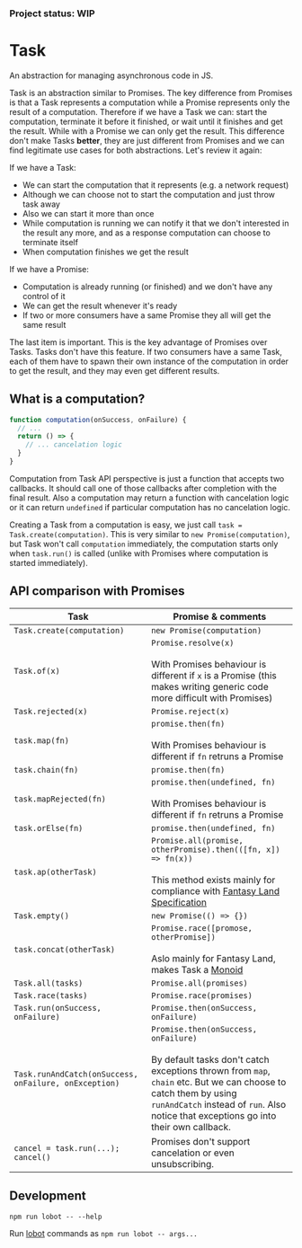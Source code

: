 ### Project status: WIP


# Task

An abstraction for managing asynchronous code in JS.

Task is an abstraction similar to Promises. The key difference from Promises is that a Task represents a computation while a Promise represents only the result of a computation. Therefore if we have a Task we can: start the computation, terminate it before it finished, or wait until it finishes and get the result. While with a Promise we can only get the result. This difference don't make Tasks **better**, they are just different from Promises and we can find legitimate use cases for both abstractions. Let's review it again:

If we have a Task:

 - We can start the computation that it represents (e.g. a network request)
 - Although we can choose not to start the computation and just throw task away
 - Also we can start it more than once
 - While computation is running we can notify it that we don't interested in the result any more, and as a response computation can choose to terminate itself
 - When computation finishes we get the result

If we have a Promise:

 - Computation is already running (or finished) and we don't have any control of it
 - We can get the result whenever it's ready
 - If two or more consumers have a same Promise they all will get the same result

The last item is important. This is the key advantage of Promises over Tasks. Tasks don't have this feature. If two consumers have a same Task, each of them have to spawn their own instance of the computation in order to get the result, and they may even get different results.


## What is a computation?

```js
function computation(onSuccess, onFailure) {
  // ...
  return () => {
    // ... cancelation logic
  }
}
```

Computation from Task API perspective is just a function that accepts two callbacks.
It should call one of those callbacks after completion with the final result.
Also a computation may return a function with cancelation logic or it can return `undefined`
if particular computation has no cancelation logic.

Creating a Task from a computation is easy, we just call `task = Task.create(computation)`.
This is very similar to `new Promise(computation)`, but Task won't call `computation`
immediately, the computation starts only when `task.run()` is called
(unlike with Promises where computation is started immediately).


## API comparison with Promises

| Task | Promise & comments |
| ---- | ------- |
| `Task.create(computation)` | `new Promise(computation)` |
| `Task.of(x)` | `Promise.resolve(x)`<br/><br/>With Promises behaviour is different if `x` is a Promise (this makes writing generic code more difficult with Promises) |
| `Task.rejected(x)` | `Promise.reject(x)` |
| `task.map(fn)` | `promise.then(fn)`<br/><br/>With Promises behaviour is different if `fn` retruns a Promise |
| `task.chain(fn)` | `promise.then(fn)` |
| `task.mapRejected(fn)` | `promise.then(undefined, fn)`<br/><br/>With Promises behaviour is different if `fn` retruns a Promise |
| `task.orElse(fn)` | `promise.then(undefined, fn)` |
| `task.ap(otherTask)` | `Promise.all(promise, otherPromise).then(([fn, x]) => fn(x))`<br/><br/>This method exists mainly for compliance with [Fantasy Land Specification](https://github.com/fantasyland/fantasy-land) |
| `Task.empty()` | `new Promise(() => {})` |
| `task.concat(otherTask)` | `Promise.race([promose, otherPromise])`<br/><br/>Aslo mainly for Fantasy Land, makes Task a [Monoid](https://github.com/fantasyland/fantasy-land#monoid) |
| `Task.all(tasks)` | `Promise.all(promises)` |
| `Task.race(tasks)` | `Promise.race(promises)` |
| `Task.run(onSuccess, onFailure)` | `Promise.then(onSuccess, onFailure)` |
| `Task.runAndCatch(onSuccess, onFailure, onException)` | `Promise.then(onSuccess, onFailure)`<br/><br/>By default tasks don't catch exceptions thrown from `map`, `chain` etc. But we can choose to catch them by using `runAndCatch` instead of `run`. Also notice that exceptions go into their own callback. |
| `cancel = task.run(...); cancel()` | Promises don't support cancelation or even unsubscribing. |



## Development

```
npm run lobot -- --help
```

Run [lobot](https://github.com/rpominov/lobot) commands as `npm run lobot -- args...`
